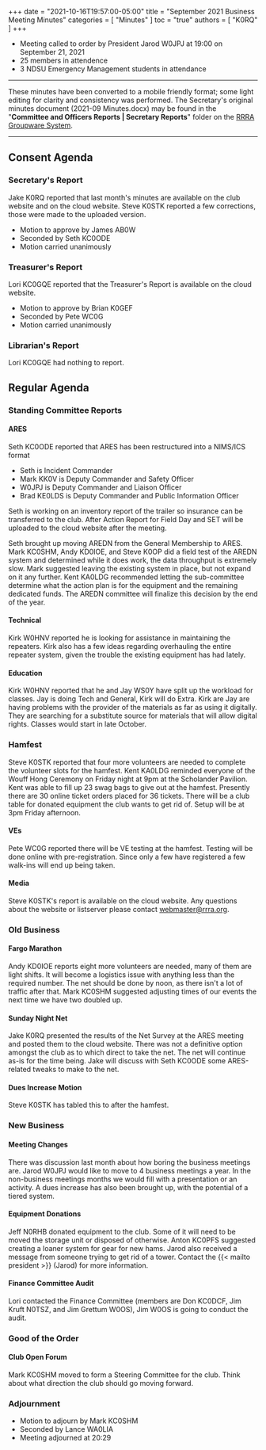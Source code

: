 +++
date = "2021-10-16T19:57:00-05:00"
title = "September 2021 Business Meeting Minutes"
categories = [ "Minutes" ]
toc = "true"
authors = [ "K0RQ" ]
+++
* Meeting called to order by President Jarod W0JPJ at 19:00 on September 21, 2021
* 25 members in attendence
* 3 NDSU Emergency Management students in attendance

<!--more-->

---

These minutes have been converted to a mobile friendly format; some light
editing for clarity and consistency was performed. The Secretary's original
minutes document (2021-09 Minutes.docx) may be found in the
"**Committee and Officers Reports | Secretary Reports**" folder on the
[RRRA Groupware System](https://cloud.rrra.org/). 

---

## Consent Agenda 

### Secretary's Report

Jake K0RQ reported that last month's minutes are available on the
club website and on the cloud website. Steve K0STK reported a few
corrections, those were made to the uploaded version.

* Motion to approve by James AB0W
* Seconded by Seth KC0ODE
* Motion carried unanimously

### Treasurer's Report

Lori KC0GQE reported that the Treasurer's Report is available on the
cloud website.

* Motion to approve by Brian K0GEF
* Seconded by Pete WC0G
* Motion carried unanimously

### Librarian's Report

Lori KC0GQE had nothing to report.

## Regular Agenda

### Standing Committee Reports 

#### ARES

Seth KC0ODE reported that ARES has been restructured into a NIMS/ICS
format

* Seth is Incident Commander
* Mark KK0V is Deputy Commander and Safety Officer
* W0JPJ is Deputy Commander and Liaison Officer
* Brad KE0LDS is Deputy Commander and Public Information Officer

Seth is working on an inventory report of the trailer so insurance can
be transferred to the club. After Action Report for Field Day and SET
will be uploaded to the cloud website after the meeting.

Seth brought up moving AREDN from the General Membership to ARES. Mark
KC0SHM, Andy KD0IOE, and Steve K0OP did a field test of the AREDN
system and determined while it does work, the data throughput is
extremely slow. Mark suggested leaving the existing system in place,
but not expand on it any further. Kent KA0LDG recommended letting the
sub-committee determine what the action plan is for the equipment and
the remaining dedicated funds. The AREDN committee will finalize this
decision by the end of the year.

#### Technical

Kirk W0HNV reported he is looking for assistance in maintaining the
repeaters. Kirk also has a few ideas regarding overhauling the entire
repeater system, given the trouble the existing equipment has had
lately.

#### Education

Kirk W0HNV reported that he and Jay WS0Y have split up the workload for
classes. Jay is doing Tech and General, Kirk will do Extra. Kirk are Jay
are having problems with the provider of the materials as far as using
it digitally. They are searching for a substitute source for materials
that will allow digital rights. Classes would start in late October.

### Hamfest

Steve K0STK reported that four more volunteers are needed to complete
the volunteer slots for the hamfest. Kent KA0LDG reminded everyone
of the Wouff Hong Ceremony on Friday night at 9pm at the Scholander
Pavilion. Kent was able to fill up 23 swag bags to give out at the
hamfest. Presently there are 30 online ticket orders placed for 36
tickets. There will be a club table for donated equipment the club wants
to get rid of. Setup will be at 3pm Friday afternoon.

#### VEs

Pete WC0G reported there will be VE testing at the hamfest. Testing will
be done online with pre-registration. Since only a few have registered a
few walk-ins will end up being taken.

#### Media

Steve K0STK's report is available on the cloud website. Any questions
about the website or listserver please contact webmaster@rrra.org.

### Old Business

#### Fargo Marathon

Andy KD0IOE reports eight more volunteers are needed, many of them are
light shifts. It will become a logistics issue with anything less than
the required number. The net should be done by noon, as there isn't a
lot of traffic after that. Mark KC0SHM suggested adjusting times of our
events the next time we have two doubled up.

#### Sunday Night Net

Jake K0RQ presented the results of the Net Survey at the ARES meeting
and posted them to the cloud website. There was not a definitive option
amongst the club as to which direct to take the net. The net will
continue as-is for the time being. Jake will discuss with Seth KC0ODE
some ARES-related tweaks to make to the net.

#### Dues Increase Motion

Steve K0STK has tabled this to after the hamfest.

### New Business

#### Meeting Changes

There was discussion last month about how boring the business meetings
are. Jarod W0JPJ would like to move to 4 business meetings a year. In
the non-business meetings months we would fill with a presentation or an
activity. A dues increase has also been brought up, with the potential
of a tiered system.

#### Equipment Donations

Jeff N0RHB donated equipment to the club. Some of it will need to be
moved the storage unit or disposed of otherwise. Anton KC0PFS suggested
creating a loaner system for gear for new hams. Jarod also received a
message from someone trying to get rid of a tower. Contact the
{{< mailto president >}}
(Jarod) for more information.

#### Finance Committee Audit

Lori contacted the Finance Committee (members are Don KC0DCF, Jim Kruft
N0TSZ, and Jim Grettum W0OS), Jim W0OS is going to conduct the audit.

### Good of the Order

#### Club Open Forum

Mark KC0SHM moved to form a Steering Committee for the club. Think about
what direction the club should go moving forward.

### Adjournment

* Motion to adjourn by Mark KC0SHM
* Seconded by Lance WA0LIA
* Meeting adjourned at 20:29
